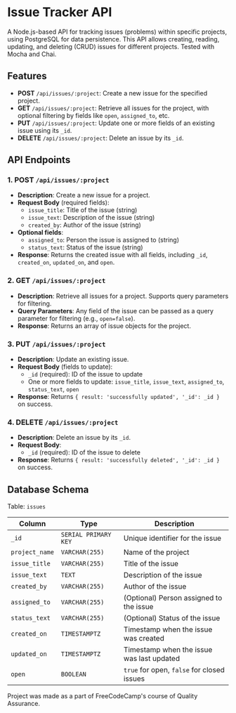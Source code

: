 # Issue Tracker API

A Node.js-based API for tracking issues (problems) within specific projects, using PostgreSQL for data persistence. This API allows creating, reading, updating, and deleting (CRUD) issues for different projects.
Tested with Mocha and Chai.


## Features

- **POST** `/api/issues/:project`: Create a new issue for the specified project.
- **GET** `/api/issues/:project`: Retrieve all issues for the project, with optional filtering by fields like `open`, `assigned_to`, etc.
- **PUT** `/api/issues/:project`: Update one or more fields of an existing issue using its `_id`.
- **DELETE** `/api/issues/:project`: Delete an issue by its `_id`.

## API Endpoints

### 1. POST `/api/issues/:project`
- **Description**: Create a new issue for a project.
- **Request Body** (required fields):
  - `issue_title`: Title of the issue (string)
  - `issue_text`: Description of the issue (string)
  - `created_by`: Author of the issue (string)
- **Optional fields**:
  - `assigned_to`: Person the issue is assigned to (string)
  - `status_text`: Status of the issue (string)
- **Response**: Returns the created issue with all fields, including `_id`, `created_on`, `updated_on`, and `open`.

### 2. GET `/api/issues/:project`
- **Description**: Retrieve all issues for a project. Supports query parameters for filtering.
- **Query Parameters**: Any field of the issue can be passed as a query parameter for filtering (e.g., `open=false`).
- **Response**: Returns an array of issue objects for the project.

### 3. PUT `/api/issues/:project`
- **Description**: Update an existing issue.
- **Request Body** (fields to update):
  - `_id` (required): ID of the issue to update
  - One or more fields to update: `issue_title`, `issue_text`, `assigned_to`, `status_text`, `open`
- **Response**: Returns `{ result: 'successfully updated', '_id': _id }` on success.

### 4. DELETE `/api/issues/:project`
- **Description**: Delete an issue by its `_id`.
- **Request Body**:
  - `_id` (required): ID of the issue to delete
- **Response**: Returns `{ result: 'successfully deleted', '_id': _id }` on success.

## Database Schema

Table: `issues`

| Column       | Type              | Description                          |
|--------------|-------------------|--------------------------------------|
| `_id`        | `SERIAL PRIMARY KEY` | Unique identifier for the issue      |
| `project_name` | `VARCHAR(255)`     | Name of the project                  |
| `issue_title` | `VARCHAR(255)`     | Title of the issue                   |
| `issue_text`  | `TEXT`            | Description of the issue             |
| `created_by`  | `VARCHAR(255)`     | Author of the issue                  |
| `assigned_to` | `VARCHAR(255)`     | (Optional) Person assigned to the issue |
| `status_text` | `VARCHAR(255)`     | (Optional) Status of the issue       |
| `created_on`  | `TIMESTAMPTZ`      | Timestamp when the issue was created |
| `updated_on`  | `TIMESTAMPTZ`      | Timestamp when the issue was last updated |
| `open`        | `BOOLEAN`          | `true` for open, `false` for closed issues |


Project was made as a part of FreeCodeCamp's course of Quality Assurance. 
